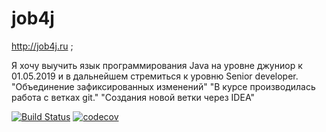 # job4j

http://job4j.ru ;

Я хочу выучить язык программирования Java на уровне джуниор к 01.05.2019 и в дальнейшем стремиться к уровню  Senior developer.
"Объединение зафиксированных изменений"
"В курсе производилась работа с ветках git."
"Создания новой ветки через IDEA"

[![Build Status](https://travis-ci.org/AalexbBoy/job4j.svg?branch=master)](https://travis-ci.org/AalexbBoy/job4j)
[![codecov](https://codecov.io/gh/AalexbBoy/job4j/branch/master/graph/badge.svg)](https://codecov.io/gh/AalexbBoy/job4j)

